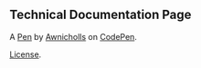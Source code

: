 Technical Documentation Page
----------------------------


A [Pen](https://codepen.io/awnicholls/pen/rNLemyj) by [Awnicholls](https://codepen.io/awnicholls) on [CodePen](https://codepen.io).

[License](https://codepen.io/awnicholls/pen/rNLemyj/license).